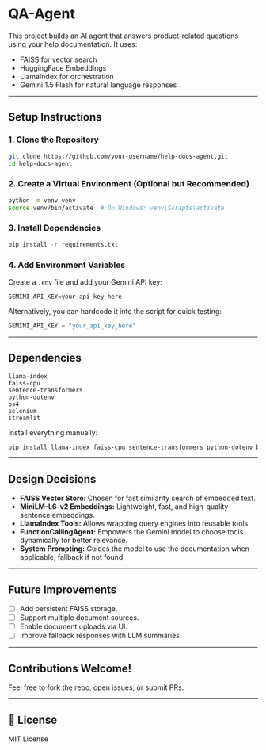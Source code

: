 # QA-Agent
This project builds an AI agent that answers product-related questions using your help documentation. It uses:

- FAISS for vector search  
- HuggingFace Embeddings  
- LlamaIndex for orchestration  
- Gemini 1.5 Flash for natural language responses

---

## Setup Instructions

### 1. Clone the Repository
```bash
git clone https://github.com/your-username/help-docs-agent.git
cd help-docs-agent
```

### 2. Create a Virtual Environment (Optional but Recommended)
```bash
python -m venv venv
source venv/bin/activate  # On Windows: venv\Scripts\activate
```

### 3. Install Dependencies
```bash
pip install -r requirements.txt
```

### 4. Add Environment Variables
Create a `.env` file and add your Gemini API key:
```env
GEMINI_API_KEY=your_api_key_here
```

Alternatively, you can hardcode it into the script for quick testing:
```python
GEMINI_API_KEY = "your_api_key_here"
```

---

## Dependencies

```text
llama-index
faiss-cpu
sentence-transformers
python-dotenv
bs4
selenium
streamlit
```

Install everything manually:
```bash
pip install llama-index faiss-cpu sentence-transformers python-dotenv bs4 selenium streamlit
```

---


## Design Decisions

- **FAISS Vector Store:** Chosen for fast similarity search of embedded text.
- **MiniLM-L6-v2 Embeddings:** Lightweight, fast, and high-quality sentence embeddings.
- **LlamaIndex Tools:** Allows wrapping query engines into reusable tools.
- **FunctionCallingAgent:** Empowers the Gemini model to choose tools dynamically for better relevance.
- **System Prompting:** Guides the model to use the documentation when applicable, fallback if not found.

---

## Future Improvements

- [ ] Add persistent FAISS storage.
- [ ] Support multiple document sources.
- [ ] Enable document uploads via UI.
- [ ] Improve fallback responses with LLM summaries.

---

## Contributions Welcome!
Feel free to fork the repo, open issues, or submit PRs.

---

## 📄 License

MIT License
